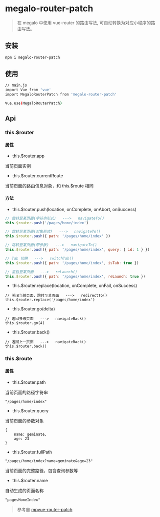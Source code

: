 # megalo-router-patch
> 在 megalo 中使用 vue-router 的路由写法, 可自动转换为对应小程序的路由写法。

## 安装
``` bash
npm i megalo-router-patch
```

## 使用
``` bash
// main.js
import Vue from 'vue'
import MegaloRouterPatch from 'megalo-router-patch'

Vue.use(MegaloRouterPatch)
```

## Api

### this.$router

#### 属性
- this.$router.app

当前页面实例

- this.$router.currentRoute

当前页面的路由信息对象，和 this.$route 相同

#### 方法
- this.$router.push(location, onComplete, onAbort, onSuccess)
```js
// 跳转至某页面(字符串形式)   --->   navigateTo()
this.$router.push('/pages/home/index')

// 跳转至某页面(对象形式)   --->   navigateTo()
this.$router.push({ path: '/pages/home/index' })

// 跳转至某页面(带参数)   --->   navigateTo()
this.$router.push({ path: '/pages/home/index', query: { id: 1 } })

// Tab 切换   --->   switchTab()
this.$router.push({ path: '/pages/home/index', isTab: true })

// 重启至某页面   --->   reLaunch()
this.$router.push({ path: '/pages/home/index', reLaunch: true })
```
- this.$router.replace(location, onComplete, onFail, onSuccess)
```
// 关闭当前页面，跳转至某页面   --->   redirectTo()
this.$router.replace('/pages/home/index')
```
- this.$router.go(delta)
```
// 返回多级页面   --->   navigateBack()
this.$router.go(4)
```
- this.$router.back()
```
// 返回上一页面   --->   navigateBack()
this.$router.back()
```

### this.$route

#### 属性
- this.$router.path

当前页面的路径字符串
```
"/pages/home/index"
```

- this.$router.query

当前页面的参数对象
```
{
    name: geminate,
    age: 23
}
```

- this.$router.fullPath
```
"/pages/home/index?name=geminate&age=23"
```

当前页面的完整路径，包含查询参数等

- this.$router.name

自动生成的页面名称
```
"pagesHomeIndex"
```


> 参考自 [mpvue-router-patch](https://github.com/F-loat/mpvue-router-patch)